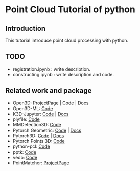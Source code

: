 # Point Cloud Tutorial of python
## Introduction
This tutorial introduce point cloud processing with python.

## TODO
- registration.ipynb            : write description.
- constructing.ipynb            : write description and code.

## Related work and package
- Open3D: [ProjectPage](http://www.open3d.org/) | [Code](https://github.com/isl-org/Open3D) | [Docs](http://www.open3d.org/docs/release/)
- Open3D-ML: [Code](https://github.com/isl-org/Open3D-ML)
- K3D-Jupyter: [Code](https://github.com/K3D-tools/K3D-jupyter) | [Docs](https://k3d-jupyter.org/)
- plyfile: [Code](https://github.com/dranjan/python-plyfile)
- MMDetection3D: [Code](https://github.com/open-mmlab/mmdetection3d)
- Pytorch Geometric: [Code](https://github.com/rusty1s/pytorch_geometric) | [Docs](https://pytorch-geometric.readthedocs.io/en/latest/)
- Pytorch3D: [Code](https://github.com/facebookresearch/pytorch3d) | [Docs](https://pytorch3d.readthedocs.io/en/latest/)
- Pytorch Points 3D: [Code](https://github.com/nicolas-chaulet/torch-points3d)
- python-pcl: [Code](https://github.com/strawlab/python-pcl)
- pptk: [Code](https://github.com/heremaps/pptk)
- vedo: [Code](https://github.com/marcomusy/vedo)
- PointMatcher: [ProjectPage](https://libpointmatcher.readthedocs.io/en/latest/)